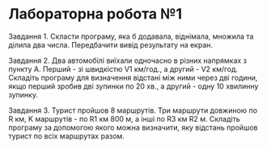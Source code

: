 # Лабораторна робота №1 

Завдання 1.
Скласти програму, яка б додавала, віднімала, множила та ділила два
числа. Передбачити вивід результату на екран.

Завдання 2.
Два автомобілі виїхали одночасно в різних напрямках з пункту А.
Перший - зі швидкістю V1 км/год., а другий - V2 км/год. Складіть програму
для визначення відстані між ними через дві години, якщо перший зробив дві
зупинки по 20 хв., а другий - одну 10 хвилинну зупинку. 

Завдання 3.
Турист пройшов 8 маршрутів. Три маршрути довжиною по R км, K
маршрутів - по R1 км 800 м, а інші по R3 км R2 м. Складіть програму за
допомогою якого можна визначити, яку відстань пройшов турист по всіх
маршрутах разом.